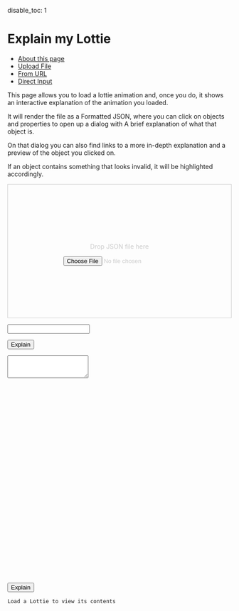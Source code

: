 disable_toc: 1

Explain my Lottie
=================

<style>
.info_box_trigger {
    display: inline-block;
    border-bottom: 1px dotted black;
    cursor: pointer;
}

.info_box_content, .info_box_lottie {
    display: none;
}

#info_box {
    display: none;
    width: 512px;
    border: 5px solid #555;
    border-radius: 6px;
    padding: 5px;
    position: absolute;
    z-index: 1;
    top: 0;
    left: 0;
    margin-left: 30px;
/*     opacity: 0; */
/*     transition: opacity 0.3s; */
    background: white;
    color: black;
    font-style: normal;
    word-break: normal;
}


#info_box::before {
    content: "";
    position: absolute;
    top: 0;
    left: 0;
    margin-top: 5px;
    border-width: 5px;
    border-style: solid;
    border-color: transparent #555 transparent transparent;
    margin-left: -15px;
    height: 5px;
}

#info_box .info_box_content{
    display: block;
}

.info_box_lottie {
    max-width: 300px;
    max-height: 300px;
    margin-top: 1.2em;
}

.info_box_content .description {
    white-space: pre-wrap;
}

.collapse-button {
    cursor: pointer;
    margin: 0 1ch;
}
.collapser {
    display: inline;
}
.collapser.collapsed {
    display: none;
}

summary {
    display: list-item;
}

.tab-content {
    margin: 1em 0;
}

.drop-area {
    border: 1px solid #ccc;
    color: #ccc;
    min-height: 300px;
    display: flex;
    justify-content: center;
    align-items: center;
    flex-flow: column;
}

.explain-expression {
    display: inline-block;
    vertical-align: text-top;
    border: 1px solid #ccc;
}

</style>
<script src="../../scripts/lottie_explain.js"></script>
<ul class="nav nav-pills">
    <li class="active"><a href="#tab_about">About this page</a></li>
    <li><a href="#tab_file">Upload File</a></li>
    <li><a href="#tab_url">From URL</a></li>
    <li><a href="#tab_textarea">Direct Input</a></li>
</ul>
<div class="tab-content">
    <div id="tab_about" class="tab-pane fade in active">
        <p>This page allows you to load a lottie animation and, once you do,
        it shows an interactive explanation of the animation you loaded.</p>
        <p>It will render the file as a Formatted JSON,
        where you can click on objects and properties to open up a dialog with
        A brief explanation of what that object is.</p>
        <p>On that dialog you can also find links to a more in-depth explanation
        and a preview of the object you clicked on.</p>
        <p>If an object contains something that looks invalid, it will be highlighted accordingly.</p>
    </div>
    <div id="tab_file" class="tab-pane fade in">
        <div class="drop-area" ondrop="lottie_drop_input(event);" ondragover="event.preventDefault();">
            <p>Drop JSON file here</p>
            <input type="file" onchange="lottie_file_input(event);" class="form-control-file" />
        </div>
    </div>
    <div id="tab_url" class="tab-pane fade in">
        <p><input type="text" id="input_from_url" class="form-control" /></p>
        <p><button onclick="lottie_url_input(document.getElementById('input_from_url').value)" class="btn btn-primary">Explain</button>
    </div>
    <div id="tab_textarea" class="tab-pane fade in">
        <div class="highlighted-input" style="height: 512px;">
            <textarea
                autocomplete="off" class="code-input"
                data-lang="js" data-lottie-input="editor"
                name="json" oninput="syntax_edit_update(this, this.value); syntax_edit_scroll(this); "
                onkeydown="syntax_edit_tab(this, event);"
                onscroll="syntax_edit_scroll(this);"
                rows="3" spellcheck="false" id="editor_input"></textarea>
            <pre aria-hidden="true"><code class="language-js hljs"></code></pre>
        </div>
        <button onclick="lottie_string_input(document.getElementById('editor_input').value)" class="btn btn-primary">Explain</button>
    </div>
</div>
<pre><code id="explainer">Load a Lottie to view its contents</code></pre>
<div id="info_box">
    <div class="info_box_details"></div>
    <div class="info_box_lottie alpha_checkered"></div>
    <div class="btn-group btn-group-toggle info_box_buttons" style="display: none" data-toggle="buttons">
        <label class="btn btn-primary btn-sm" id="btn_center_lottie" title="Show items centered in the preview">
            <input type="radio" name="options" autocomplete="off"> Fit in View
        </label>
        <label class="btn btn-primary btn-sm" id="btn_reset_view" title="Show items as they appear on the file">
            <input type="radio" name="options" autocomplete="off"> Normal View
        </label>
    </div>
</div>
<div>
<script>
function input_error(e)
{
    clear_element(parent);
    parent.appendChild(document.createTextNode("Could not load input!"));
    console.error(e);
}

function lottie_file_input(ev)
{
    lottie_receive_files(ev.target.files);
}

function lottie_receive_files(files)
{
    for ( var i = 0; i < files.length; i++ )
    {
        var file = files[i];
        if ( file.type.match("application/json") )
        {
            var reader = new FileReader();

            reader.onload = function(e2)
            {
                lottie_string_input(e2.target.result);
            };

            reader.readAsText(file);
            return;
        }
    }
}

function lottie_drop_input(ev)
{
    ev.preventDefault();

    if (ev.dataTransfer.items)
        lottie_receive_files(
            Array.from(ev.dataTransfer.items)
            .filter(i => i.kind === 'file')
            .map(i => i.getAsFile())
        );
}

function lottie_url_input(url)
{
    clear_element(parent);
    parent.appendChild(document.createTextNode("Loading..."));

    fetch(url).then(r => r.json())
    .then(lottie_set_json)
    .catch(input_error);
}

function lottie_string_input(string)
{
    try {
        lottie_set_json(JSON.parse(string));
    } catch ( e ) {
        input_error(e);
    }
}

function clear_element(parent)
{
    while ( parent.firstChild )
        parent.removeChild(parent.firstChild);
}

function lottie_set_json(json)
{
    clear_element(parent);
    parent.appendChild(document.createTextNode("Loading..."));

    setTimeout(function(){
        clear_element(parent);

        var validation = schema.root.validate(json);
        var object = new SchemaObject(json, validation);
        window.validated = object;

        var features = new Set();
        object.get_features(features);
        window.lottie_features = features;

        var formatter = new JsonFormatter(parent);
        formatter.lottie = json;
        object.explain(formatter);
        formatter.finalize();
    });
}

function critical_error(err)
{
    alert("Could not load data");
    console.error(err);
}

var parent = document.getElementById("explainer");
var schema = null;
var info_box = new InfoBox(document.getElementById("info_box"));
var icons = {
    "#/$defs/animated-properties/color-value": "fas fa-palette",
    "#/$defs/animated-properties/gradient-colors": "fas fa-swatchbook",
    //"#/$defs/animated-properties/keyframe-bezier-handle": "fas fa-bezier-curve",
    "#/$defs/animated-properties/keyframe": "fas fa-key",
    "#/$defs/animated-properties/multi-dimensional": "fas fa-running",
    "#/$defs/animated-properties/position-keyframe": "fas fa-key",
    "#/$defs/animated-properties/position": "fas fa-map-marker-alt",
    "#/$defs/animated-properties/shape-keyframe": "fas fa-key",
    "#/$defs/animated-properties/shape-property": "fas fa-bezier-curve",
    "#/$defs/animated-properties/split-vector": "fas fa-map-marker-alt",
    "#/$defs/animated-properties/position-value": "fas fa-running",
    "#/$defs/animated-properties/value": "fas fa-running",

    "#/$defs/animation/animation": "fas fa-video",
    "#/$defs/animation/metadata": "fas fa-info-circle",
    "#/$defs/animation/motion-blur": "fas fa-wind",

    "#/$defs/assets/image": "fas fa-file-image",
    "#/$defs/assets/sound": "fas fa-file-audio",
    "#/$defs/assets/precomposition": "fas fa-file-video",

    "#/$defs/helpers/bezier": "fas fa-bezier-curve",
    "#/$defs/helpers/color": "fas fa-palette",
    "#/$defs/helpers/mask": "fas fa-theater-mask",
    "#/$defs/helpers/transform": "fas fa-arrows-alt",

    "#/$defs/layers/shape-layer": "fas fa-shapes",
    "#/$defs/layers/image-layer": "fas fa-image",
    "#/$defs/layers/precomposition-layer": "fas fa-video",
    "#/$defs/layers/solid-color-layer": "fas fa-square-full",
    "#/$defs/layers/text-layer": "fas fa-font",
    "#/$defs/layers/null-layer": "fas fa-sitemap",

    "#/$defs/shapes/ellipse": "fas fa-circle",
    "#/$defs/shapes/fill": "fas fa-fill-drip",
    "#/$defs/shapes/gradient-fill": "fas fa-fill-drip",
    "#/$defs/shapes/gradient-stroke": "fas fa-paint-brush",
    "#/$defs/shapes/group": "fas fa-object-group",
    "#/$defs/shapes/path": "fas fa-bezier-curve",
    "#/$defs/shapes/polystar": "fas fa-star",
    "#/$defs/shapes/rectangle": "fas fa-rectangle",
    "#/$defs/shapes/stroke": "fas fa-paint-brush",
    "#/$defs/shapes/transform": "fas fa-arrows-alt",
    "#/$defs/shapes/repeater-transform": "fas fa-arrows-alt",
    "#/$defs/shapes/shape-list": "fas fa-list",
    "#/$defs/shapes/repeater": "fas fa-clone",

    "#/$defs/text/character-data": "fas fa-font",
    "#/$defs/text/font-list": "fas fa-list",
    "#/$defs/text/font": "fas fa-font",
    "#/$defs/text/text-animator-data": "fas fa-font",
    "#/$defs/text/text-data": "fas fa-running",
    "#/$defs/text/text-document": "far fa-file-alt",
    "#/$defs/text/text-data-keyframe": "fas fa-key",
};

var requests = [fetch("/lottie-docs/schema/lottie.schema.json"), fetch("/lottie-docs/schema/docs_mapping.json")]
Promise.all(requests)
.then(responses => {
    Promise.all(responses.map(r => r.json()))
    .then(jsons => {
        schema = new SchemaData(jsons[0], jsons[1]);

        var data = playground_get_data();
        if ( data )
        {
            if ( data[0] == "{" )
                lottie_string_input(data);
            else
                lottie_url_input(data);
        }
    })
    .catch(critical_error);
})
.catch(critical_error);

document.body.addEventListener("click", e => {
    if ( !info_box.element.contains(e.target) )
        info_box.hide()
});

document.querySelectorAll(".nav-pills a").forEach( link =>
    link.addEventListener("click", e => jQuery(e.target).tab("show"))
);

</script>
